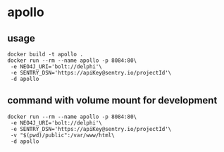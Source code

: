 # apollo

## usage
```shell script
docker build -t apollo .
docker run --rm --name apollo -p 8084:80\
 -e NEO4J_URI='bolt://delphi'\
 -e SENTRY_DSN='https://apiKey@sentry.io/projectId'\
 -d apollo 
```

## command with volume mount for development
```shell script
docker run --rm --name apollo -p 8084:80\
 -e NEO4J_URI='bolt://delphi'\
 -e SENTRY_DSN='https://apiKey@sentry.io/projectId'\
 -v "$(pwd)/public":/var/www/html\
 -d apollo
```
